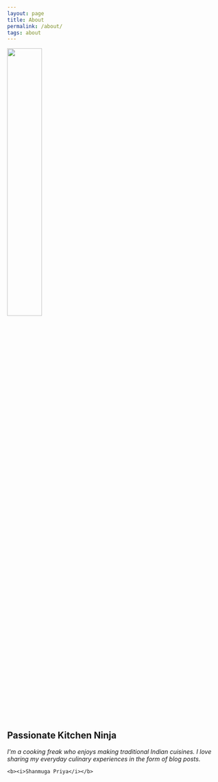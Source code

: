 ```yaml
---
layout: page
title: About
permalink: /about/
tags: about
---
```

<!--
{% include test.html image_path="https://shanmugapriyam.files.wordpress.com/2020/04/00100lrportrait_00100_burst20200414103634410_cover-1.jpg" title="Passionate Kitchen Ninja" description="I'm a cooking freak who enjoys making traditional Indian cuisines." %}
-->


<div>
  <img src="https://shanmugapriyam.files.wordpress.com/2020/04/00100lrportrait_00100_burst20200414103634410_cover-1.jpg"  height="40%" width="40%" class="img-circle"/>
  <div>
 <h2>Passionate Kitchen Ninja </h2>
  <i>I'm a cooking freak who enjoys making traditional Indian cuisines. I love sharing my everyday culinary experiences in the form of blog posts.</i>

    <b><i>Shanmuga Priya</i></b>
  </div>
</div>


